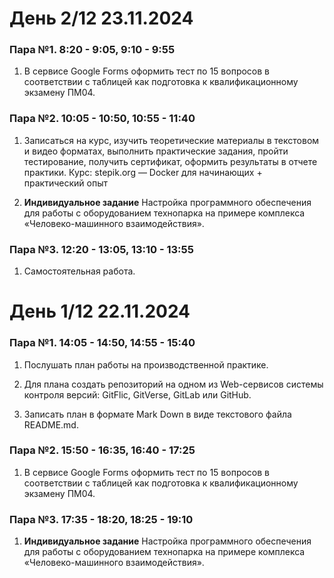 # День 2/12 23.11.2024

### Пара №1. 8:20 - 9:05, 9:10 - 9:55
1. В сервисе Google Forms оформить тест по 15 вопросов в соответствии с таблицей как подготовка к квалификационному экзамену ПМ04.

### Пара №2. 10:05 - 10:50, 10:55 - 11:40
1. Записаться на курс, изучить теоретические материалы в текстовом и видео форматах, выполнить практические задания, пройти тестирование, получить сертификат, оформить результаты в отчете практики. Курс: stepik.org — Docker для начинающих + практический опыт

2. **Индивидуальное задание** Настройка программного обеспечения для работы с оборудованием технопарка на примере комплекса «Человеко-машинного взаимодействия».

### Пара №3. 12:20 - 13:05, 13:10 - 13:55
1. Самостоятельная работа.

# День 1/12 22.11.2024

### Пара №1. 14:05 - 14:50, 14:55 - 15:40
1. Послушать план работы на производственной практике.

2. Для плана создать репозиторий на одном из Web-сервисов системы контроля версий: GitFlic, GitVerse, GitLab или GitHub.

3. Записать план в формате Mark Down в виде текстового файла README.md.

### Пара №2. 15:50 - 16:35, 16:40 - 17:25
1. В сервисе Google Forms оформить тест по 15 вопросов в соответствии с таблицей как подготовка к квалификационному экзамену ПМ04.

### Пара №3. 17:35 - 18:20, 18:25 - 19:10
1. **Индивидуальное задание** Настройка программного обеспечения для работы с оборудованием технопарка на примере комплекса «Человеко-машинного взаимодействия».